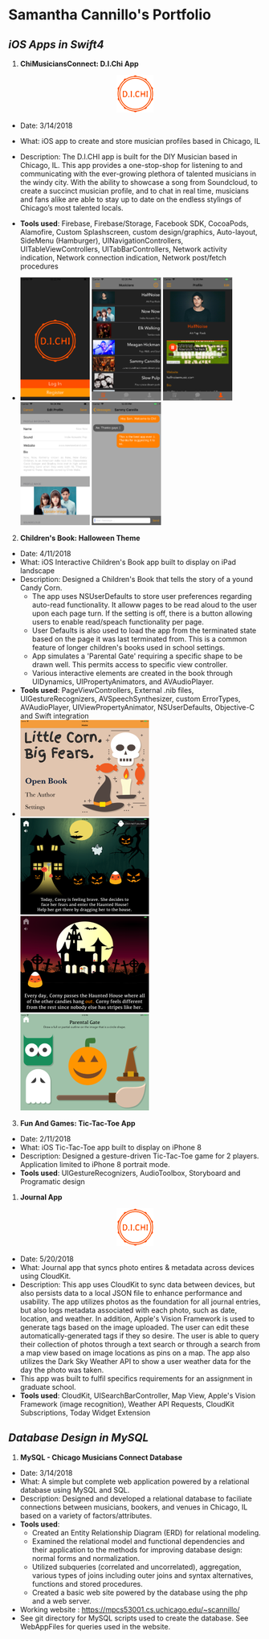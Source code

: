 # Samantha Cannillo's Portfolio

## _iOS Apps in Swift4_

1. **ChiMusiciansConnect: D.I.Chi App** 
<p align="center">
<img src="/images/orange_logo.png?raw=true" height="75px" width="75px" >
</p>

- Date: 3/14/2018
- What: iOS app to create and store musician profiles based in Chicago, IL
- Description: The D.I.CHI app is built for the DIY Musician based in Chicago, IL. This app provides a one-stop-shop for listening to and communicating with the ever-growing plethora of talented musicians in the windy city. With the ability to showcase a song from Soundcloud, to create a succinct musician profile,  and to chat in real time, musicians and fans alike are able to stay up to date on the endless stylings of Chicago’s most talented locals. 
- **Tools used**: Firebase, Firebase/Storage, Facebook SDK, CocoaPods, Alamofire, Custom Splashscreen, custom design/graphics, Auto-layout, SideMenu (Hamburger), UINavigationControllers, UITableViewControllers, UITabBarControllers, Network activity indication, Network connection indication, Network post/fetch procedures

- <img src="/images/simulator_front.png?raw=true" height="245px" width="138px" > <img src="/images/simulator_table.png?raw=true" height="245px" width="138px" > <img src="/images/simulator_profile.png?raw=true" height="245px" width="138px" > <img src="/images/simulator_edit.png?raw=true" height="245px" width="138px" > <img src="/images/simulator_message.png?raw=true" height="245px" width="138px" >

2. **Children's Book: Halloween Theme**

- Date: 4/11/2018
- What: iOS Interactive Children's Book app built to display on iPad landscape
- Description: Designed a Children's Book that tells the story of a yound Candy Corn. 
	- The app uses NSUserDefaults to store user preferences regarding auto-read functionality. It alloww pages to be read aloud to the user upon each page turn. If the setting is off, there is a button allowing users to enable read/speach functionality per page.
	- User Defaults is also used to load the app from the terminated state based on the page it was last terminated from. This is a common feature of longer children's books used in school settings.
	- App simulates a 'Parental Gate' requiring a specific shape to be drawn well. This permits access to specific view controller.
	- Various interactive elements are created in the book through UIDynamics, UIPropertyAnimators, and AVAudioPlayer. 
- **Tools used**: PageViewControllers, External .nib files, UIGestureRecognizers, AVSpeechSynthesizer, custom ErrorTypes, AVAudioPlayer, UIViewPropertyAnimator, NSUserDefaults, Objective-C and Swift integration
- <img src="/images/homeScreenBook.png?raw=true" height="192px" width="256px" > <img src="/images/pageBBook.png?raw=true" height="192px" width="256px" > <img src="/images/pageABook.png?raw=true" height="192px" width="256px" > <img src="/images/parentalGate.png?raw=true" height="192px" width="256px" >

3. **Fun And Games: Tic-Tac-Toe App**

- Date: 2/11/2018
- What: iOS Tic-Tac-Toe app built to display on iPhone 8
- Description: Designed a gesture-driven Tic-Tac-Toe game for 2 players. Application limited to iPhone 8 portrait mode.
- **Tools used**: UIGestureRecognizers, AudioToolbox, Storyboard and Programatic design

1. **Journal App** 
<p align="center">
<img src="/images/orange_logo.png?raw=true" height="75px" width="75px" >
</p>

- Date: 5/20/2018
- What: Journal app that syncs photo entires & metadata across devices using CloudKit.
- Description: This app uses CloudKit to sync data between devices, but also persists data to a local JSON file to enhance performance and usability. The app utilizes photos as the foundation for all journal entries, but also logs metadata associated with each photo, such as date, location, and weather. In addition, Apple's Vision Framework is used to generate tags based on the image uploaded. The user can edit these automatically-generated tags if they so desire. The user is able to query their collection of photos through a text search or through a search from a map view based on image locations as pins on a map. The app also utilizes the Dark Sky Weather API to show a user weather data for the day the photo was taken.
- This app was built to fulfil specifics requirements for an assignment in graduate school.
- **Tools used**: CloudKit, UISearchBarController, Map View, Apple's Vision Framework (image recognition), Weather API Requests, CloudKit Subscriptions, Today Widget Extension


## _Database Design in MySQL_

1. **MySQL - Chicago Musicians Connect Database**

- Date: 3/14/2018
- What: A simple but complete web application powered by a relational database using MySQL and SQL.
- Description: Designed and developed a relational database to faciliate connections between musicians, bookers, and venues in Chicago, IL based on a variety of factors/attributes.
- **Tools used**:
    - Created an Entity Relationship Diagram (ERD) for relational modeling.
    - Examined the relational model and functional dependencies and their application to the methods for improving database design: normal forms and normalization.
    - Utilized subqueries (correlated and uncorrelated), aggregation, various types of joins including outer joins and syntax alternatives, functions and stored procedures.
    - Created a basic web site powered by the database using the php and a web server.
- Working website : https://mpcs53001.cs.uchicago.edu/~scannillo/
- See git directory for MySQL scripts used to create the database. See WebAppFiles for queries used in the website.

